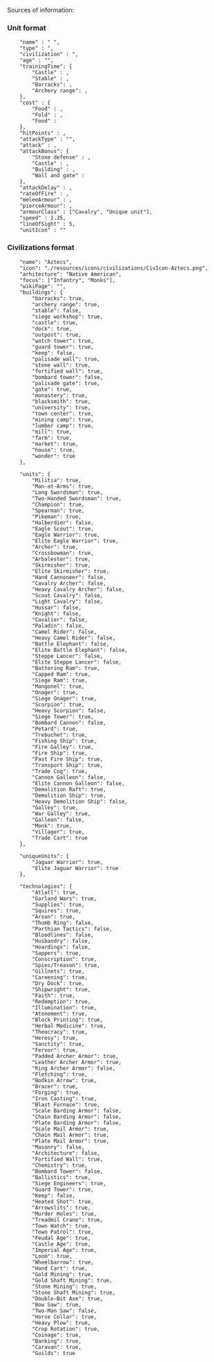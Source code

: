 Sources of information: 


### Unit format

        "name" : " ",
        "type" : ",
        "civilization" : ", 
        "age" : "",
        "trainingTime": {
            "Castle" : ,
            "Stable" : ,
            "Barracks": ,
            "Archery range": ,
        },
        "cost" : {
            "Food" : , 
            "Fold" : ,
            "Food" : 
        },
        "hitPoints" : ,
        "attackType" : "",
        "attack" : ,
        "attackBonus": {
            "Stone defense" : ,
            "Castle" : ,
            "Building" : ,
            "Wall and gate" : 
        },
        "attackDelay" : ,
        "rateOfFire" : ,
        "meleeArmour" : ,
        "pierceArmour": ,
        "armourClass" : ["Cavalry", "Unique unit"],
        "speed" : 1.35, 
        "lineOfSight" : 5,
        "unitIcon" : ""


### Civilizations format

        "name": "Aztecs", 
        "icon": "./resources/icons/civilizations/CivIcon-Aztecs.png",
        "arhitecture": "Native American", 
        "focus": ["Infantry", "Monks"],
        "wikiPage": "",
        "buildings": {
            "barracks": true,
            "archery range": true,
            "stable": false,
            "siege workshop": true,
            "castle": true,
            "dock": true,
            "outpost": true,
            "watch tower": true,
            "guard tower": true, 
            "keep": false,
            "palisade wall": true,
            "stone wall": true, 
            "fortified wall": true, 
            "bombard tower": false,
            "palisade gate": true, 
            "gate": true,
            "monastery": true,
            "blacksmith": true,
            "university": true,
            "town center": true,
            "mining camp": true,
            "lumber camp": true,
            "mill": true,
            "farm": true,
            "market": true,
            "house": true,
            "wonder": true
        },

        "units": {
            "Militia": true,
            "Man-at-Arms": true,
            "Long Swordsman": true,
            "Two-Handed Swordsman": true,
            "Champion": true,
            "Spearman": true,
            "Pikeman": true,
            "Halberdier": false,
            "Eagle Scout": true, 
            "Eagle Warrior": true,
            "Elite Eagle Warrior": true,
            "Archer": true,
            "Crossbowman": true,
            "Arbalester": true,
            "Skirmisher": true,
            "Elite Skirmisher": true,
            "Hand Cannoneer": false,
            "Cavalry Archer": false,
            "Heavy Cavalry Archer": false,
            "Scout Cavalry": false,
            "Light Cavalry": false,
            "Hussar": false,
            "Knight": false,
            "Cavalier": false,
            "Paladin": false,
            "Camel Rider": false,
            "Heavy Camel Rider": false,
            "Battle Elephant": false, 
            "Elite Battle Elephant": false,
            "Steppe Lancer": false,
            "Elite Steppe Lancer": false,
            "Battering Ram": true,
            "Capped Ram": true,
            "Siege Ram": true,
            "Mangonel": true,
            "Onager": true,
            "Siege Onager": true,
            "Scorpion": true,
            "Heavy Scorpion": false,
            "Siege Tower": true,
            "Bombard Cannon": false,
            "Petard": true,
            "Trebuchet": true,
            "Fishing Ship": true,
            "Fire Galley": true,
            "Fire Ship": true,
            "Fast Fire Ship": true,
            "Transport Ship": true, 
            "Trade Cog": true, 
            "Cannon Galleon": false, 
            "Elite Cannon Galleon": false,
            "Demolition Raft": true, 
            "Demolition Ship": true,
            "Heavy Demolition Ship": false,
            "Galley": true,
            "War Galley": true,
            "Galleon": false,
            "Monk": true,
            "Villager": true,
            "Trade Cart": true
        },

        "uniqueUnits": {
            "Jaguar Warrior": true,
            "Elite Jaguar Warrior": true
        },

        "technologies": {
            "Atlatl": true, 
            "Garland Wars": true,
            "Supplies": true,
            "Squires": true,
            "Arson": true,
            "Thumb Ring": false,
            "Parthian Tactics": false,
            "Bloodlines": false,
            "Husbandry": false,
            "Hoardings": false,
            "Sappers": true,
            "Conscription": true,
            "Spies/Treason": true,
            "Gillnets": true,
            "Careening": true,
            "Dry Dock": true,
            "Shipwright": true,
            "Faith": true,
            "Redemption": true,
            "Illumination": true,
            "Atonement": true,
            "Block Printing": true,
            "Herbal Medicine": true,
            "Theocracy": true,
            "Heresy": true,
            "Sanctity": true,
            "Fervor": true,
            "Padded Archer Armor": true,
            "Leather Archer Armor": true,
            "Ring Archer Armor": false,
            "Fletching": true,
            "Bodkin Arrow": true,
            "Bracer": true,
            "Forging": true,
            "Iron Casting": true,
            "Blast Furnace": true,
            "Scale Barding Armor": false,
            "Chain Barding Armor": false,
            "Plate Barding Armor": false,
            "Scale Mail Armor": true,
            "Chain Mail Armor": true,
            "Plate Mail Armor": true,
            "Masonry": false,
            "Architecture": false,
            "Fortified Wall": true,
            "Chemistry": true,
            "Bombard Tower": false,
            "Ballistics": true,
            "Siege Engineers": true,
            "Guard Tower": true,
            "Keep": false,
            "Heated Shot": true,
            "Arrowslits": true,
            "Murder Holes": true,
            "Treadmil Crane": true,
            "Town Watch": true,
            "Town Patrol": true,
            "Feudal Age": true,
            "Castle Age": true,
            "Imperial Age": true,
            "Loom": true,
            "Wheelbarrow": true,
            "Hand Cart": true,
            "Gold Mining": true,
            "Gold Shaft Mining": true,
            "Stone Mining": true,
            "Stone Shaft Mining": true,
            "Double-Bit Axe": true,
            "Bow Saw": true,
            "Two-Man Saw": false,
            "Horse Collar": true,
            "Heavy Plow": true,
            "Crop Rotation": true,
            "Coinage": true,
            "Banking": true,
            "Caravan": true,
            "Guilds": true 
